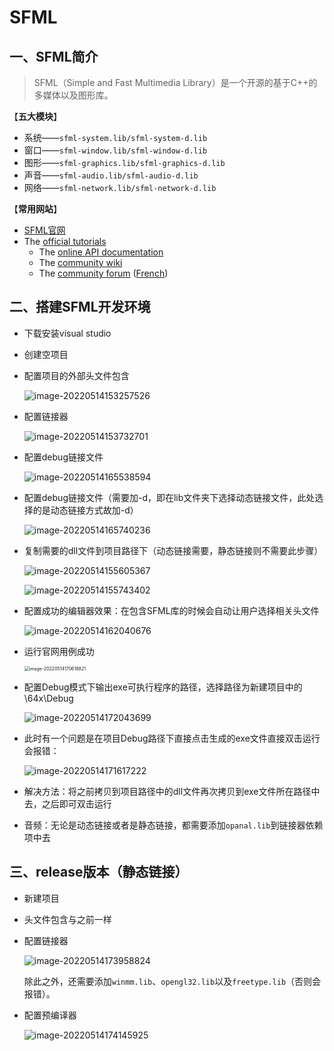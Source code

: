 # SFML

## 一、SFML简介

> SFML（Simple and Fast Multimedia Library）是一个开源的基于C++的多媒体以及图形库。

【**五大模块**】

* 系统——`sfml-system.lib/sfml-system-d.lib`
* 窗口——`sfml-window.lib/sfml-window-d.lib`
* 图形——`sfml-graphics.lib/sfml-graphics-d.lib`
* 声音——`sfml-audio.lib/sfml-audio-d.lib`
* 网络——`sfml-network.lib/sfml-network-d.lib`

【**常用网站**】

* [SFML官网](https://www.sfml-dev.org/index.php)
* The [official tutorials](https://www.sfml-dev.org/tutorials/)
  * The [online API documentation](https://www.sfml-dev.org/documentation/)
  * The [community wiki](https://github.com/SFML/SFML/wiki/)
  * The [community forum](https://en.sfml-dev.org/forums/) ([French](https://fr.sfml-dev.org/forums/))

## 二、搭建SFML开发环境

* 下载安装visual studio

* 创建空项目

* 配置项目的外部头文件包含

    ![image-20220514153257526](https://gitee.com/huiba450zdy/typora-picture/raw/master/img/image-20220514153257526.png)

* 配置链接器

    ![image-20220514153732701](https://gitee.com/huiba450zdy/typora-picture/raw/master/img/image-20220514153732701.png)

* 配置debug链接文件

    ![image-20220514165538594](https://gitee.com/huiba450zdy/typora-picture/raw/master/img/image-20220514165538594.png)

* 配置debug链接文件（需要加-d，即在lib文件夹下选择动态链接文件，此处选择的是动态链接方式故加-d）

    ![image-20220514165740236](https://gitee.com/huiba450zdy/typora-picture/raw/master/img/image-20220514165740236.png)

* 复制需要的dll文件到项目路径下（动态链接需要，静态链接则不需要此步骤）

    ![image-20220514155605367](https://gitee.com/huiba450zdy/typora-picture/raw/master/img/image-20220514155605367.png)

    ![image-20220514155743402](https://gitee.com/huiba450zdy/typora-picture/raw/master/img/image-20220514155743402.png)

* 配置成功的编辑器效果：在包含SFML库的时候会自动让用户选择相关头文件

    ![image-20220514162040676](https://gitee.com/huiba450zdy/typora-picture/raw/master/img/image-20220514162040676.png)

* 运行官网用例成功

    <img src="https://gitee.com/huiba450zdy/typora-picture/raw/master/img/image-20220514170618821.png" alt="image-20220514170618821" style="zoom:50%;" />

* 配置Debug模式下输出exe可执行程序的路径，选择路径为新建项目中的\64x\Debug

    ![image-20220514172043699](https://gitee.com/huiba450zdy/typora-picture/raw/master/img/image-20220514172043699.png)

* 此时有一个问题是在项目Debug路径下直接点击生成的exe文件直接双击运行会报错：

    ![image-20220514171617222](https://gitee.com/huiba450zdy/typora-picture/raw/master/img/image-20220514171617222.png)

* 解决方法：将之前拷贝到项目路径中的dll文件再次拷贝到exe文件所在路径中去，之后即可双击运行

* 音频：无论是动态链接或者是静态链接，都需要添加`opanal.lib`到链接器依赖项中去



## 三、release版本（静态链接）

* 新建项目

* 头文件包含与之前一样

* 配置链接器

    ![image-20220514173958824](https://gitee.com/huiba450zdy/typora-picture/raw/master/img/image-20220514173958824.png)

    除此之外，还需要添加`winmm.lib`、`opengl32.lib`以及`freetype.lib`（否则会报错）。

* 配置预编译器

    ![image-20220514174145925](https://gitee.com/huiba450zdy/typora-picture/raw/master/img/image-20220514174145925.png)